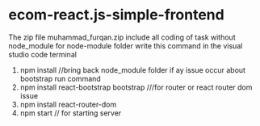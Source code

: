 # ecom-react.js-simple-frontend 
The zip file muhammad_furqan.zip include all coding of task without node_module
for node-module folder write this command in the visual studio code terminal
1) npm install   //bring back node_module folder
   if ay issue occur about bootstrap run command
2) npm install react-bootstrap bootstrap
     ///for router or react router dom issue
3) npm install react-router-dom
4) npm start   // for starting server
